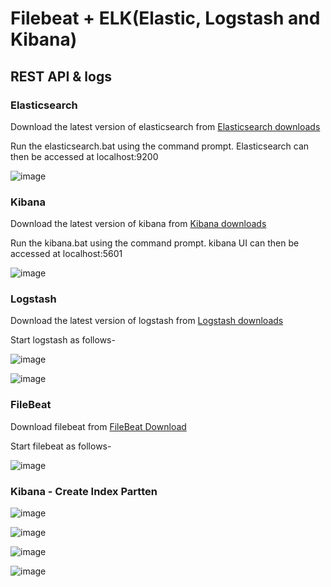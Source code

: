 # Filebeat + ELK(Elastic, Logstash and Kibana)
## REST API & logs

### Elasticsearch
Download the latest version of elasticsearch from  [Elasticsearch downloads](https://www.elastic.co/downloads/elasticsearch)

Run the elasticsearch.bat using the command prompt. Elasticsearch can then be accessed at localhost:9200

![image](https://user-images.githubusercontent.com/75089445/128631177-211f1865-0028-436a-9769-f8559c6a9976.png)

### Kibana

Download the latest version of kibana from [Kibana downloads](https://www.elastic.co/downloads/kibana)

Run the kibana.bat using the command prompt. kibana UI can then be accessed at localhost:5601

![image](https://user-images.githubusercontent.com/75089445/128631258-ba63a780-b610-4403-90c5-1764c2d18f90.png)

### Logstash

Download the latest version of logstash from [Logstash downloads](https://www.elastic.co/downloads/logstash)

Start logstash as follows-

![image](https://user-images.githubusercontent.com/75089445/128631446-d74c4f35-b5bd-4fbe-80af-b3b78fc0103e.png)

![image](https://user-images.githubusercontent.com/75089445/128631523-d155129f-e157-4005-92a1-c51b0bbbc785.png)

### FileBeat

Download filebeat from [FileBeat Download](https://www.elastic.co/downloads/beats/filebeat)

Start filebeat as follows-

![image](https://user-images.githubusercontent.com/75089445/128631612-6b428c2e-a9e4-4a1b-8d56-cd7308a42f25.png)

### Kibana - Create Index Partten

![image](https://user-images.githubusercontent.com/75089445/128631806-38a79c95-c9d8-4bea-9038-6fc76bb02f47.png)

![image](https://user-images.githubusercontent.com/75089445/128631840-ef7e5a52-c7ae-4ae4-8122-dd01c16f8416.png)

![image](https://user-images.githubusercontent.com/75089445/128631855-b524f20c-8522-4d0b-9046-10c84cd9a000.png)

![image](https://user-images.githubusercontent.com/75089445/128632122-d75d3706-efd1-4d54-9cd9-315f0342d60c.png)




